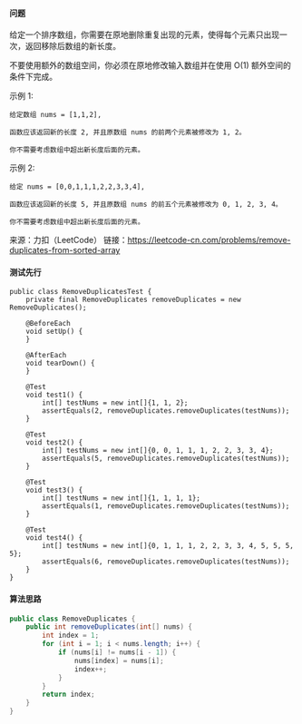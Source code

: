 #### 问题
给定一个排序数组，你需要在原地删除重复出现的元素，使得每个元素只出现一次，返回移除后数组的新长度。

不要使用额外的数组空间，你必须在原地修改输入数组并在使用 O(1) 额外空间的条件下完成。

示例 1:
```
给定数组 nums = [1,1,2], 

函数应该返回新的长度 2, 并且原数组 nums 的前两个元素被修改为 1, 2。 

你不需要考虑数组中超出新长度后面的元素。
```
示例 2:
```
给定 nums = [0,0,1,1,1,2,2,3,3,4],

函数应该返回新的长度 5, 并且原数组 nums 的前五个元素被修改为 0, 1, 2, 3, 4。

你不需要考虑数组中超出新长度后面的元素。
```
来源：力扣（LeetCode）
链接：https://leetcode-cn.com/problems/remove-duplicates-from-sorted-array
#### 测试先行
```
public class RemoveDuplicatesTest {
    private final RemoveDuplicates removeDuplicates = new RemoveDuplicates();

    @BeforeEach
    void setUp() {
    }

    @AfterEach
    void tearDown() {
    }

    @Test
    void test1() {
        int[] testNums = new int[]{1, 1, 2};
        assertEquals(2, removeDuplicates.removeDuplicates(testNums));
    }

    @Test
    void test2() {
        int[] testNums = new int[]{0, 0, 1, 1, 1, 2, 2, 3, 3, 4};
        assertEquals(5, removeDuplicates.removeDuplicates(testNums));
    }

    @Test
    void test3() {
        int[] testNums = new int[]{1, 1, 1, 1};
        assertEquals(1, removeDuplicates.removeDuplicates(testNums));
    }

    @Test
    void test4() {
        int[] testNums = new int[]{0, 1, 1, 1, 2, 2, 3, 3, 4, 5, 5, 5, 5};
        assertEquals(6, removeDuplicates.removeDuplicates(testNums));
    }
}
```
#### 算法思路
```java
public class RemoveDuplicates {
    public int removeDuplicates(int[] nums) {
        int index = 1;
        for (int i = 1; i < nums.length; i++) {
            if (nums[i] != nums[i - 1]) {
                nums[index] = nums[i];
                index++;
            }
        }
        return index;
    }
}
```

